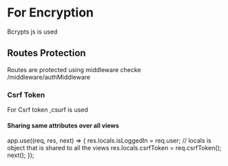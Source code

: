 # For Encryption

Bcrypts js is used

## Routes Protection

Routes are protected using middleware checke /middleware/authMiddleware

### Csrf Token

For Csrf token ,csurf is used

#### Sharing same attributes over all views

app.use((req, res, next) => {
res.locals.isLoggedIn = req.user; // locals is object that is shared to all the views
res.locals.csrfToken = req.csrfToken();
next();
});

